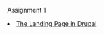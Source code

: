 Assignment 1 


<li><a href="http://dev-gugugua.pantheonsite.io/">The Landing Page in Drupal</a></li>